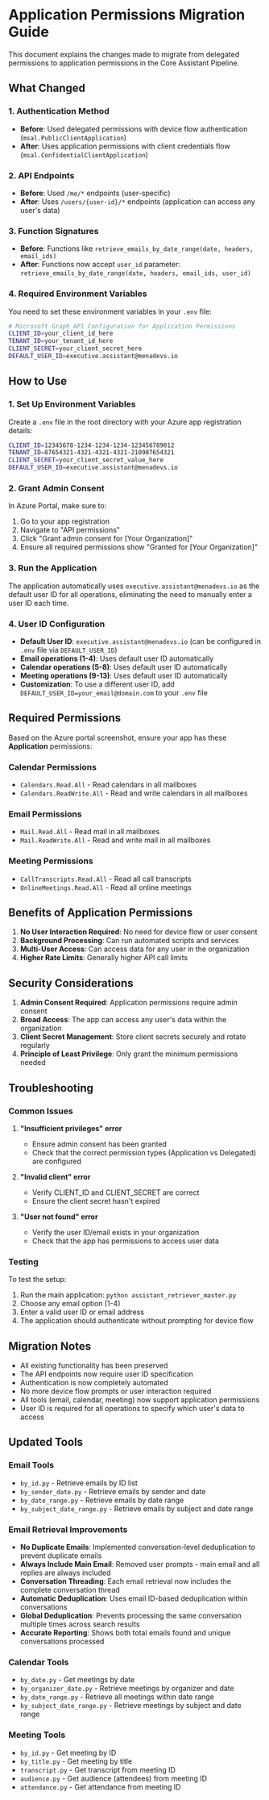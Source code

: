 # Application Permissions Migration Guide

This document explains the changes made to migrate from delegated permissions to application permissions in the Core Assistant Pipeline.

## What Changed

### 1. Authentication Method

- **Before**: Used delegated permissions with device flow authentication (`msal.PublicClientApplication`)
- **After**: Uses application permissions with client credentials flow (`msal.ConfidentialClientApplication`)

### 2. API Endpoints

- **Before**: Used `/me/*` endpoints (user-specific)
- **After**: Uses `/users/{user-id}/*` endpoints (application can access any user's data)

### 3. Function Signatures

- **Before**: Functions like `retrieve_emails_by_date_range(date, headers, email_ids)`
- **After**: Functions now accept `user_id` parameter: `retrieve_emails_by_date_range(date, headers, email_ids, user_id)`

### 4. Required Environment Variables

You need to set these environment variables in your `.env` file:

```bash
# Microsoft Graph API Configuration for Application Permissions
CLIENT_ID=your_client_id_here
TENANT_ID=your_tenant_id_here
CLIENT_SECRET=your_client_secret_here
DEFAULT_USER_ID=executive.assistant@menadevs.io
```

## How to Use

### 1. Set Up Environment Variables

Create a `.env` file in the root directory with your Azure app registration details:

```bash
CLIENT_ID=12345678-1234-1234-1234-123456789012
TENANT_ID=87654321-4321-4321-4321-210987654321
CLIENT_SECRET=your_client_secret_value_here
DEFAULT_USER_ID=executive.assistant@menadevs.io
```

### 2. Grant Admin Consent

In Azure Portal, make sure to:

1. Go to your app registration
2. Navigate to "API permissions"
3. Click "Grant admin consent for [Your Organization]"
4. Ensure all required permissions show "Granted for [Your Organization]"

### 3. Run the Application

The application automatically uses `executive.assistant@menadevs.io` as the default user ID for all operations, eliminating the need to manually enter a user ID each time.

### 4. User ID Configuration

- **Default User ID**: `executive.assistant@menadevs.io` (can be configured in `.env` file via `DEFAULT_USER_ID`)
- **Email operations (1-4)**: Uses default user ID automatically
- **Calendar operations (5-8)**: Uses default user ID automatically
- **Meeting operations (9-13)**: Uses default user ID automatically
- **Customization**: To use a different user ID, add `DEFAULT_USER_ID=your_email@domain.com` to your `.env` file

## Required Permissions

Based on the Azure portal screenshot, ensure your app has these **Application** permissions:

### Calendar Permissions

- `Calendars.Read.All` - Read calendars in all mailboxes
- `Calendars.ReadWrite.All` - Read and write calendars in all mailboxes

### Email Permissions

- `Mail.Read.All` - Read mail in all mailboxes
- `Mail.ReadWrite.All` - Read and write mail in all mailboxes

### Meeting Permissions

- `CallTranscripts.Read.All` - Read all call transcripts
- `OnlineMeetings.Read.All` - Read all online meetings

## Benefits of Application Permissions

1. **No User Interaction Required**: No need for device flow or user consent
2. **Background Processing**: Can run automated scripts and services
3. **Multi-User Access**: Can access data for any user in the organization
4. **Higher Rate Limits**: Generally higher API call limits

## Security Considerations

1. **Admin Consent Required**: Application permissions require admin consent
2. **Broad Access**: The app can access any user's data within the organization
3. **Client Secret Management**: Store client secrets securely and rotate regularly
4. **Principle of Least Privilege**: Only grant the minimum permissions needed

## Troubleshooting

### Common Issues

1. **"Insufficient privileges" error**

   - Ensure admin consent has been granted
   - Check that the correct permission types (Application vs Delegated) are configured

2. **"Invalid client" error**

   - Verify CLIENT_ID and CLIENT_SECRET are correct
   - Ensure the client secret hasn't expired

3. **"User not found" error**
   - Verify the user ID/email exists in your organization
   - Check that the app has permissions to access user data

### Testing

To test the setup:

1. Run the main application: `python assistant_retriever_master.py`
2. Choose any email option (1-4)
3. Enter a valid user ID or email address
4. The application should authenticate without prompting for device flow

## Migration Notes

- All existing functionality has been preserved
- The API endpoints now require user ID specification
- Authentication is now completely automated
- No more device flow prompts or user interaction required
- All tools (email, calendar, meeting) now support application permissions
- User ID is required for all operations to specify which user's data to access

## Updated Tools

### Email Tools

- `by_id.py` - Retrieve emails by ID list
- `by_sender_date.py` - Retrieve emails by sender and date
- `by_date_range.py` - Retrieve emails by date range
- `by_subject_date_range.py` - Retrieve emails by subject and date range

### Email Retrieval Improvements

- **No Duplicate Emails**: Implemented conversation-level deduplication to prevent duplicate emails
- **Always Include Main Email**: Removed user prompts - main email and all replies are always included
- **Conversation Threading**: Each email retrieval now includes the complete conversation thread
- **Automatic Deduplication**: Uses email ID-based deduplication within conversations
- **Global Deduplication**: Prevents processing the same conversation multiple times across search results
- **Accurate Reporting**: Shows both total emails found and unique conversations processed

### Calendar Tools

- `by_date.py` - Get meetings by date
- `by_organizer_date.py` - Retrieve meetings by organizer and date
- `by_date_range.py` - Retrieve all meetings within date range
- `by_subject_date_range.py` - Retrieve meetings by subject and date range

### Meeting Tools

- `by_id.py` - Get meeting by ID
- `by_title.py` - Get meeting by title
- `transcript.py` - Get transcript from meeting ID
- `audience.py` - Get audience (attendees) from meeting ID
- `attendance.py` - Get attendance from meeting ID
